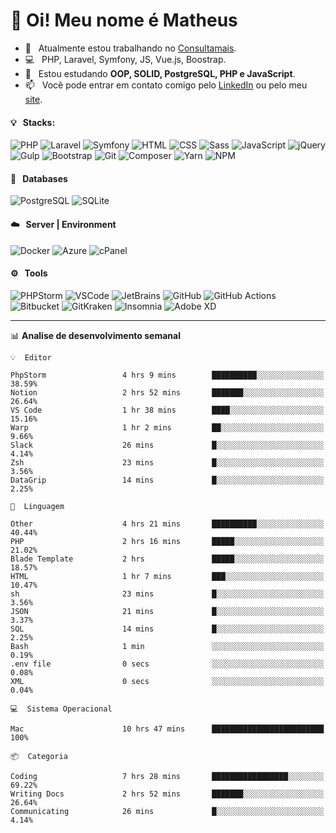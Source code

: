 # 👋 Oi! Meu nome é Matheus

- 🔭 &nbsp; Atualmente estou trabalhando no [Consultamais](https://consultamais.com.br/).
- 💻 &nbsp; PHP, Laravel, Symfony, JS, Vue.js, Boostrap.
- 🌱 &nbsp; Estou estudando **OOP, SOLID, PostgreSQL, PHP e JavaScript**.
- 📫 &nbsp; Você pode entrar em contato comigo pelo [LinkedIn](https://www.linkedin.com/in/matheuscamargoxavier/) ou pelo meu [site](https://matheuscamargo.co).

#### 💡 &nbsp; Stacks:
![PHP](https://img.shields.io/badge/-PHP-777BB4?&logo=php&logoColor=FFFFFF)
![Laravel](https://img.shields.io/badge/-Laravel-FF2D20?&logo=laravel&logoColor=FFFFFF)
![Symfony](https://img.shields.io/badge/-Symfony-000000?&logo=symfony&logoColor=FFFFFF)
![HTML](https://img.shields.io/badge/-HTML-E34F26?&logo=html5&logoColor=FFFFFF)
![CSS](https://img.shields.io/badge/-CSS-1572B6?&logo=css3&logoColor=FFFFFF)
![Sass](https://img.shields.io/badge/-Sass-CC6699?&logo=sass&logoColor=FFFFFF)
![JavaScript](https://img.shields.io/badge/-JavaScript-F7DF1E?&logo=javascript&logoColor=FFFFFF)
![jQuery](https://img.shields.io/badge/-jQuery-0769AD?&logo=jquery&logoColor=FFFFFF)
![Gulp](https://img.shields.io/badge/-Gulp-CF4647?&logo=gulp&logoColor=FFFFFF)
![Bootstrap](https://img.shields.io/badge/-Bootstrap-7952B3?&logo=bootstrap&logoColor=FFFFFF)
![Git](https://img.shields.io/badge/-Git-F05032?&logo=git&logoColor=FFFFFF)
![Composer](https://img.shields.io/badge/-Composer-885630?&logo=composer&logoColor=FFFFFF)
![Yarn](https://img.shields.io/badge/-Yarn-2C8EBB?&logo=yarn&logoColor=FFFFFF)
![NPM](https://img.shields.io/badge/-npm-CB3837?&logo=npm&logoColor=FFFFFF)

#### 💾 &nbsp; Databases
![PostgreSQL](https://img.shields.io/badge/-PostgreSQL-336791?&logo=PostgreSQL&logoColor=FFFFFF)
![SQLite](https://img.shields.io/badge/-SQLite-003B57?&logo=SQLite&logoColor=FFFFFF)

#### ☁️ &nbsp; Server | Environment
![Docker](https://img.shields.io/badge/-Docker-2496ED?&logo=docker&logoColor=FFFFFF)
![Azure](https://img.shields.io/badge/-Azure-0089D6?&logo=microsoft%20azure&logoColor=FFFFFF)
![cPanel](https://img.shields.io/badge/-cPanel-FF6C2C?&logo=cpanel&logoColor=FFFFFF)

#### ⚙️ &nbsp; Tools
![PHPStorm](https://img.shields.io/badge/-PHPStorm-000000?&logo=PHPStorm&logoColor=FFFFFF)
![VSCode](https://img.shields.io/badge/-VSCode-007ACC?&logo=Visual%20Studio%20Code&logoColor=FFFFFF) 
![JetBrains](https://img.shields.io/badge/-JetBrains-000000?&logo=jetbrains&logoColor=FFFFFF) 
![GitHub](https://img.shields.io/badge/-GitHub-181717?&logo=github&logoColor=FFFFFF) 
![GitHub Actions](https://img.shields.io/badge/-GitHub%20Actions-181717?&logo=GitHub%20Actions&logoColor=FFFFFF) 
![Bitbucket](https://img.shields.io/badge/-Bitbucket-0052CC?&logo=bitbucket&logoColor=FFFFFF)
![GitKraken](https://img.shields.io/badge/-GitKraken-179287?&logo=GitKraken&logoColor=FFFFFF)
![Insomnia](https://img.shields.io/badge/-Insomnia-5849BE?&logo=Insomnia&logoColor=FFFFFF)
![Adobe XD](https://img.shields.io/badge/-Adobe%20XD-FF61F6?&logo=adobe%20xd&logoColor=FFFFFF) 
_______

📊  **Analise de desenvolvimento semanal**
```text
💡  Editor

PhpStorm                 4 hrs 9 mins        ██████████░░░░░░░░░░░░░░░     38.59%
Notion                   2 hrs 52 mins       ███████░░░░░░░░░░░░░░░░░░     26.64%
VS Code                  1 hr 38 mins        ████░░░░░░░░░░░░░░░░░░░░░     15.16%
Warp                     1 hr 2 mins         ██░░░░░░░░░░░░░░░░░░░░░░░      9.66%
Slack                    26 mins             █░░░░░░░░░░░░░░░░░░░░░░░░      4.14%
Zsh                      23 mins             █░░░░░░░░░░░░░░░░░░░░░░░░      3.56%
DataGrip                 14 mins             █░░░░░░░░░░░░░░░░░░░░░░░░      2.25%
```
```text
💬  Linguagem

Other                    4 hrs 21 mins       ██████████░░░░░░░░░░░░░░░     40.44%
PHP                      2 hrs 16 mins       █████░░░░░░░░░░░░░░░░░░░░     21.02%
Blade Template           2 hrs               █████░░░░░░░░░░░░░░░░░░░░     18.57%
HTML                     1 hr 7 mins         ███░░░░░░░░░░░░░░░░░░░░░░     10.47%
sh                       23 mins             █░░░░░░░░░░░░░░░░░░░░░░░░      3.56%
JSON                     21 mins             █░░░░░░░░░░░░░░░░░░░░░░░░      3.37%
SQL                      14 mins             █░░░░░░░░░░░░░░░░░░░░░░░░      2.25%
Bash                     1 min               ░░░░░░░░░░░░░░░░░░░░░░░░░      0.19%
.env file                0 secs              ░░░░░░░░░░░░░░░░░░░░░░░░░      0.08%
XML                      0 secs              ░░░░░░░░░░░░░░░░░░░░░░░░░      0.04%
```
```text
💻  Sistema Operacional

Mac                      10 hrs 47 mins      █████████████████████████       100%
```
```text
📦  Categoria

Coding                   7 hrs 28 mins       █████████████████░░░░░░░░     69.22%
Writing Docs             2 hrs 52 mins       ███████░░░░░░░░░░░░░░░░░░     26.64%
Communicating            26 mins             █░░░░░░░░░░░░░░░░░░░░░░░░      4.14%
```
